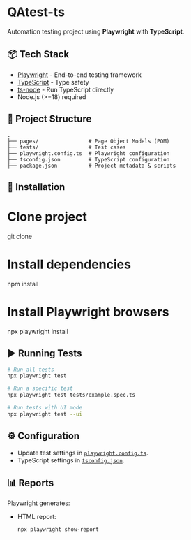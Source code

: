 # QAtest-ts

Automation testing project using **Playwright** with **TypeScript**.

## 📦 Tech Stack

* [Playwright](https://playwright.dev/) - End-to-end testing framework
* [TypeScript](https://www.typescriptlang.org/) - Type safety
* [ts-node](https://typestrong.org/ts-node/) - Run TypeScript directly
* Node.js (>=18) required

## 📂 Project Structure

```
.
├── pages/                # Page Object Models (POM)
├── tests/                # Test cases
├── playwright.config.ts  # Playwright configuration
├── tsconfig.json         # TypeScript configuration
├── package.json          # Project metadata & scripts
```

## 🚀 Installation

# Clone project
git clone <repository-url>

# Install dependencies
npm install

# Install Playwright browsers
npx playwright install

## ▶️ Running Tests

```bash
# Run all tests
npx playwright test

# Run a specific test
npx playwright test tests/example.spec.ts

# Run tests with UI mode
npx playwright test --ui
```

## ⚙️ Configuration

* Update test settings in [`playwright.config.ts`](./playwright.config.ts).
* TypeScript settings in [`tsconfig.json`](./tsconfig.json).

## 📊 Reports

Playwright generates:

* HTML report:

  ```bash
  npx playwright show-report
  ```



